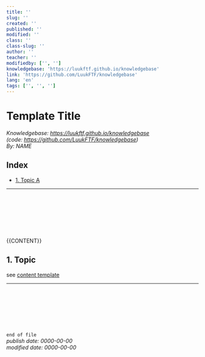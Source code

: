 ```yaml
---
title: ''
slug: ''
created: ''
published: ''
modified: ''
class: ''
class-slug: ''
author: ''
teacher: ''
modifiedby: ['', '']
knowledgebase: 'https://luukftf.github.io/knowledgebase'
link: 'https://github.com/LuukFTF/knowledgebase'
lang: 'en'
tags: ['', '', '']
---
```


# Template Title

*Knowledgebase: https://luukftf.github.io/knowledgebase*  
*(code: https://github.com/LuukFTF/knowledgebase)*  
*By: NAME*
<!-- Editted by: NAME, NAME, NAME -->

## Index

  - [1. Topic A](#1-topic-a)
    
---
<br><br><br><br>
<div style="page-break-after: always; visibility: hidden"> \pagebreak </div> 
    
{{CONTENT}}

## 1. Topic

see [content template][template_content.md]

---
<br><br><br><br>
<div style="page-break-after: always; visibility: hidden"> \pagebreak </div> 

`end of file`  
*publish date: 0000-00-00*  
*modified date: 0000-00-00*  
  
<!-- LINKS -->
[google]: https://www.google.com  
[template_content.md]: template_content.md
